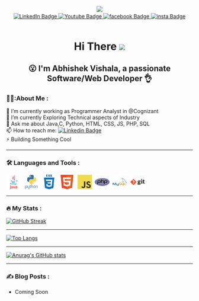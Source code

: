 <div id="header" align="center">
  <img src="https://media.giphy.com/media/M9gbBd9nbDrOTu1Mqx/giphy.gif" width="100"/>
  <div id="badges">
  <a href="https://www.linkedin.com/in/abhishek-vishala/">
    <img src="https://img.shields.io/badge/LinkedIn-blue?style=for-the-badge&logo=linkedin&logoColor=white" alt="LinkedIn Badge"/>
  </a>
  <a href="https://www.youtube.com/channel/UCliolL4M-fOeNOlVprGAQAQ">
    <img src="https://img.shields.io/badge/YouTube-red?style=for-the-badge&logo=youtube&logoColor=white" alt="Youtube Badge"/>
  </a>
  <a href="https://www.facebook.com/abhishek.vishala.3">
    <img src="https://img.shields.io/badge/Facebook-blue?style=for-the-badge&logo=facebook&logoColor=white" alt="facebook Badge"/>
  </a>
     <a href="https://www.instagram.com/abhishek_vishala/">
    <img src="https://img.shields.io/badge/Instagram-blue?style=for-the-badge&logo=instagram&logoColor=white" alt="insta Badge"/>
  </a>
</div>
  <img src="https://komarev.com/ghpvc/?username=avishala8&style=flat-square&color=blue" alt=""/>
  <h1>
  Hi There
  <img src="https://media.giphy.com/media/hvRJCLFzcasrR4ia7z/giphy.gif" width="30px"/>
</h1>

</div>

<h2 align="center">
  😮 I'm Abhishek Vishala, a passionate Software/Web Developer 👌
  
</h2>



### 👨‍💻:About Me  :


 🔭 I’m currently working as Programmer Analyst in @Cognizant <br/>
 🌱 I’m currently Exploring Technical aspects of Industry<br/>
 💬 Ask me about Java,C, Python, HTML, CSS, JS, PHP, SQL<br/>
 📫 How to reach me: [![Linkedin Badge](https://img.shields.io/badge/-Linkedin-blue?style=flat&logo=Linkedin&logoColor=white)](https://www.linkedin.com/in/abhishek-vishala/)<br/>
 ⚡ Building Something Cool<br/>

---

### :hammer_and_wrench: Languages and Tools :


<div>
  <img src="https://github.com/devicons/devicon/blob/master/icons/java/java-original-wordmark.svg" title="Java" alt="Java" width="40" height="40"/>&nbsp;
  <img src="https://github.com/devicons/devicon/blob/master/icons/python/python-original-wordmark.svg" title="Python" alt="python" width="40" height="40"/>&nbsp;
  <img src="https://github.com/devicons/devicon/blob/master/icons/css3/css3-plain-wordmark.svg"  title="CSS3" alt="CSS" width="40" height="40"/>&nbsp;
  <img src="https://github.com/devicons/devicon/blob/master/icons/html5/html5-original.svg" title="HTML5" alt="HTML" width="40" height="40"/>&nbsp;
  <img src="https://github.com/devicons/devicon/blob/master/icons/javascript/javascript-original.svg" title="JavaScript" alt="JavaScript" width="40" height="40"/>&nbsp;
  <img src="https://github.com/devicons/devicon/blob/master/icons/php/php-original.svg" title="PHP"  alt="PHP" width="40" height="40"/>&nbsp;
  <img src="https://github.com/devicons/devicon/blob/master/icons/mysql/mysql-original-wordmark.svg" title="MySQL"  alt="MySQL" width="40" height="40"/>&nbsp;
  <img src="https://github.com/devicons/devicon/blob/master/icons/git/git-original-wordmark.svg" title="Git" **alt="Git" width="40" height="40"/>
</div>


---

### :fire: My Stats :
[![GitHub Streak](http://github-readme-streak-stats.herokuapp.com?user=avishala8&theme=dark&background=000000)](https://git.io/streak-stats)


---

[![Top Langs](https://github-readme-stats.vercel.app/api/top-langs/?username=avishala8&layout=compact&theme=vision-friendly-dark)](https://github.com/anuraghazra/github-readme-stats)

---

[![Anurag's GitHub stats](https://github-readme-stats.vercel.app/api?username=avishala8)](https://github.com/anuraghazra/github-readme-stats)

---

### :writing_hand: Blog Posts :
  - Coming Soon
